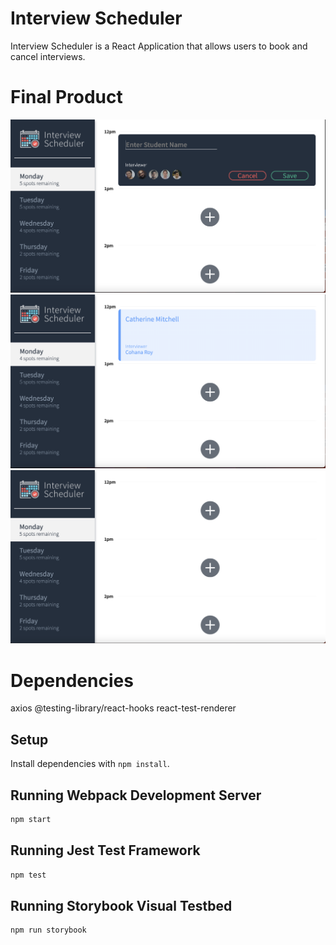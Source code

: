 # Interview Scheduler

Interview Scheduler is a React Application that allows users to book and cancel interviews. 

# Final Product

!["screenshot of appointment form page"](https://github.com/catherinemitchell/scheduler/blob/master/docs/appointment-form.png?raw=true)
!["screenshot of booked appointment displayed page"](https://github.com/catherinemitchell/scheduler/blob/master/docs/booked-appointment-displayed.png?raw=true)
!["screenshot of booking page to add appointment"](https://github.com/catherinemitchell/scheduler/blob/master/docs/booking-page-add-appointment-form.png?raw=true)

# Dependencies

axios
@testing-library/react-hooks
react-test-renderer

## Setup

Install dependencies with `npm install`.

## Running Webpack Development Server

```sh
npm start
```

## Running Jest Test Framework

```sh
npm test
```

## Running Storybook Visual Testbed

```sh
npm run storybook
```
